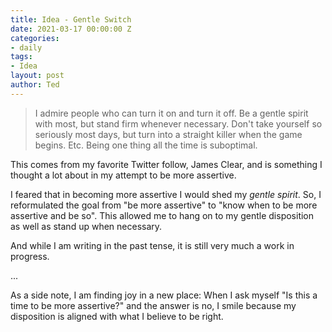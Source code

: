 ```yaml
---
title: Idea - Gentle Switch
date: 2021-03-17 00:00:00 Z
categories:
- daily
tags:
- Idea
layout: post
author: Ted
---
```


> I admire people who can turn it on and turn it off. Be a gentle spirit with most, but stand firm whenever necessary. Don't take yourself so seriously most days, but turn into a straight killer when the game begins. Etc. Being one thing all the time is suboptimal.

This comes from my favorite Twitter follow, James Clear, and is something I thought a lot about in my attempt to be more assertive.

I feared that in becoming more assertive I would shed my _gentle spirit_. So, I reformulated the goal from "be more assertive" to "know when to be more assertive and be so". This allowed me to hang on to my gentle disposition as well as stand up when necessary.

And while I am writing in the past tense, it is still very much a work in progress.

...

As a side note, I am finding joy in a new place: When I ask myself "Is this a time to be more assertive?" and the answer is no, I smile because my disposition is aligned with what I believe to be right.

